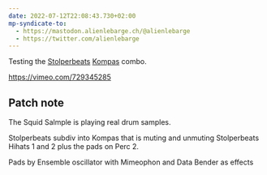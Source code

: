 ```yaml
---
date: 2022-07-12T22:08:43.730+02:00
mp-syndicate-to:
  - https://mastodon.alienlebarge.ch/@alienlebarge
  - https://twitter.com/alienlebarge
---
```

Testing the [Stolperbeats](https://makingsoundmachines.com/stolperbeats/)   [Kompas](https://bastl-instruments.com/eurorack/modules/kompas) combo.

https://vimeo.com/729345285

## Patch note

The Squid Salmple is playing real drum samples.

Stolperbeats subdiv into Kompas that is muting and unmuting Stolperbeats Hihats 1 and 2 plus the pads on Perc 2.

Pads by Ensemble oscillator with Mimeophon and Data Bender as effects
